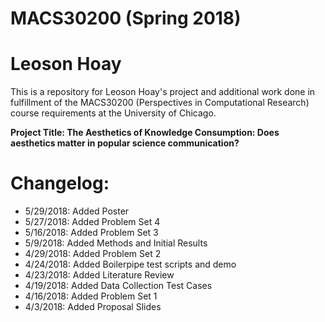 # MACS30200 (Spring 2018)
# Leoson Hoay

This is a repository for Leoson Hoay's project and additional work done in fulfillment of the MACS30200 (Perspectives in Computational Research) course requirements at the University of Chicago.

**Project Title: The Aesthetics of Knowledge Consumption: Does aesthetics matter in popular science communication?**

# Changelog:
* 5/29/2018: Added Poster
* 5/27/2018: Added Problem Set 4
* 5/16/2018: Added Problem Set 3
* 5/9/2018: Added Methods and Initial Results 
* 4/29/2018: Added Problem Set 2
* 4/24/2018: Added Boilerpipe test scripts and demo
* 4/23/2018: Added Literature Review
* 4/19/2018: Added Data Collection Test Cases 
* 4/16/2018: Added Problem Set 1
* 4/3/2018: Added Proposal Slides


